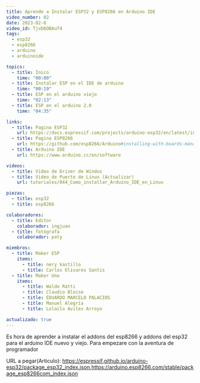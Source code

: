 ```yaml
---
title: Aprende a Instalar ESP32 y ESP8266 en Arduino IDE
video_number: 02
date: 2023-02-6
video_id: TjvD6OBAuT4
tags:
  - esp32
  - esp8266
  - arduino
  - arduinoide

topics:
  - title: Inico
    time: "00:00"
  - title: Instalar ESP en el IDE de arduino
    time: "00:19"
  - title: ESP en el arduino viejo
    time: "02:13"
  - title: ESP en el arduino 2.0
    time: "04:35"

links:
  - title: Pagina ESP32
    url: https://docs.espressif.com/projects/arduino-esp32/en/latest/installing.html
  - title: Pagina ESP8266
    url: https://github.com/esp8266/Arduino#installing-with-boards-manager
  - title: Arduino IDE
    url: https://www.arduino.cc/en/software

videos:
  - title: Video de Driver de Windos
  - title: Video de Puerto de Linux (Actualizar)
    url: tutoriales/044_Como_installar_Arduino_IDE_en_Linux

piezas:
  - title: esp32
  - title: esp8266

colaboradores:
  - title: Editor
    colaborador: ingjuan
  - title: fotógrafa
    colaborador: paty

miembros:
  - title: Maker ESP
    items:
      - title: nery kastillo
      - title: Carlos Olivares Santis
  - title: Maker Uno
    items:
      - title: Waldo Ratti
      - title: Claudio Bloise
      - title: EDUARDO MARCELO PALACIOS
      - title: Manuel Alegría
      - title: Lolailo Aviles Arroyo

actualizado: true
---
```


Es hora de aprender a instalar el addons del esp8266 y addons del esp32 para el arduino IDE nuevo y viejo. Para empezare con la aventura de programador

URL a pegar(Articulo):
https://espressif.github.io/arduino-esp32/package_esp32_index.json,https://arduino.esp8266.com/stable/package_esp8266com_index.json
